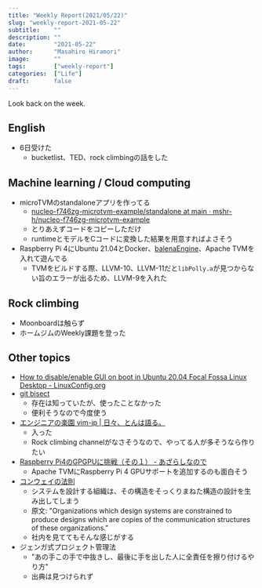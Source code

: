 ```yaml
---
title: "Weekly Report(2021/05/22)"
slug: "weekly-report-2021-05-22"
subtitle:    ""
description: ""
date:        "2021-05-22"
author:      "Masahiro Hiramori"
image:       ""
tags:        ["weekly-report"]
categories:  ["Life"]
draft:       false
---
```


Look back on the week.

## English

- 6日受けた
    - bucketlist、TED、rock climbingの話をした

## Machine learning / Cloud computing

- microTVMのstandaloneアプリを作ってる
    - [nucleo-f746zg-microtvm-example/standalone at main · mshr-h/nucleo-f746zg-microtvm-example](https://github.com/mshr-h/nucleo-f746zg-microtvm-example/tree/main/standalone)
    - とりあえずコードをコピーしただけ
    - runtimeとモデルをCコードに変換した結果を用意すればよさそう
- Raspberry Pi 4にUbuntu 21.04とDocker、[balenaEngine](https://www.balena.io/engine/)、Apache TVMを入れて遊んでる
    - TVMをビルドする際、LLVM-10、LLVM-11だと`libPolly.a`が見つからない旨のエラーが出るため、LLVM-9を入れた

## Rock climbing

- Moonboardは触らず
- ホームジムのWeekly課題を登った

## Other topics

- [How to disable/enable GUI on boot in Ubuntu 20.04 Focal Fossa Linux Desktop - LinuxConfig.org](https://linuxconfig.org/how-to-disable-enable-gui-on-boot-in-ubuntu-20-04-focal-fossa-linux-desktop)
- [git bisect](https://git-scm.com/docs/git-bisect)
    - 存在は知っていたが、使ったことなかった
    - 便利そうなので今度使う
- [エンジニアの楽園 vim-jp | 日々、とんは語る。](https://blog.tomoya.dev/posts/vim-jp-is-a-paradise-for-engineers/)
    - 入った
    - Rock climbing channelがなさそうなので、やってる人が多そうなら作りたい
- [Raspberry Pi4のGPGPUに挑戦（その１） - あざらしなので](https://taiki-azrs.hatenablog.com/entry/2021/05/18/190052)
    - Apache TVMにRaspberry Pi 4 GPUサポートを追加するのも面白そう
- [コンウェイの法則](https://ja.wikipedia.org/wiki/%E3%83%A1%E3%83%AB%E3%83%B4%E3%82%A3%E3%83%B3%E3%83%BB%E3%82%B3%E3%83%B3%E3%82%A6%E3%82%A7%E3%82%A4)
    - システムを設計する組織は、その構造をそっくりまねた構造の設計を生み出してしまう
    - 原文: "Organizations which design systems are constrained to produce designs which are copies of the communication structures of these organizations."
    - 社内を見ててもそんな感じがする
- ジェンガ式プロジェクト管理法
    - "あの手この手で中抜きし、最後に手を出した人に全責任を擦り付けるやり方"
    - 出典は見つけられず
